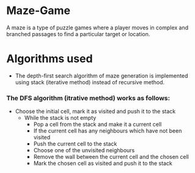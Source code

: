 # Maze-Game
A maze is a type of puzzle games where a player moves in complex and branched passages to find a particular target or location.

# Algorithms used
- The depth-first search algorithm of maze generation is implemented using stack (iterative method) instead of recursive method.
### The DFS algorithm **(itrative method)** works as follows:
- Choose the initial cell, mark it as visited and push it to the stack
  - While the stack is not empty
    - Pop a cell from the stack and make it a current cell
    - If the current cell has any neighbours which have not been visited
    - Push the current cell to the stack
    - Choose one of the unvisited neighbours
    - Remove the wall between the current cell and the chosen cell
    - Mark the chosen cell as visited and push it to the stack

